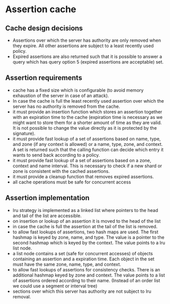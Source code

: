 # Assertion cache

## Cache design decisions
- Assertions over which the server has authority are only removed when they expire. All other
  assertions are subject to a least recently used policy.
- Expired assertions are also returned such that it is possible to answer a query which has
  query option 5 (expired assertions are acceptable) set. 
  
## Assertion requirements
- cache has a fixed size which is configurable (to avoid memory exhaustion of the server in case of
  an attack).
- In case the cache is full the least recently used assertion over which the server has no
  authority is removed from the cache.
- it must provide an insertion function which stores an assertion together with an expiration time
  to the cache (expiration time is necessary as we might want to store them for a shorter amount of
  time as they are valid. It is not possible to change the value directly as it is protected by the
  signature).
- it must provide fast lookup of a set of assertions based on name, type, and zone (if any context
  is allowed) or a name, type, zone, and context. A set is returned such that the calling function
  can decide which entry it wants to send back according to a policy.
- it must provide fast lookup of a set of assertions based on a zone, context and name interval.
  This is necessary to check if a new shard or zone is consistent with the cached assertions. 
- it must provide a cleanup function that removes expired assertions.
- all cache operations must be safe for concurrent access

## Assertion implementation
- lru strategy is implemented as a linked list where pointers to the head and tail of the list are
  accessible.
- on insertion or lookup of an assertion it is moved to the head of the list
- in case the cache is full the assertion at the tail of the list is removed.
- to allow fast lookups of assertions, two hash maps are used. The first hashmap is keyed by zone,
  name, and type. The value is a pointer to the second hashmap which is keyed by the context. The
  value points to a lru list node.
- a list node contains a set (safe for concurrent accesses) of objects containing an assertion and a
  expiration time. Each object in the set must have the same zone, name, type, and context.
- to allow fast lookups of assertions for consistency checks. There is an additional hashmap keyed
  by zone and context. The value points to a list of assertions ordered according to their name.
  (Instead of an order list we could use a segment or interval tree) 
- sections over which this server has authority are not subject to lru removal.
